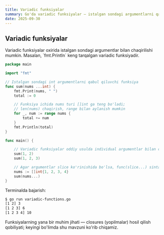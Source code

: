 ```yaml
---
title: Variadic funksiyalar
summary: Go'da variadic funksiyalar — istalgan sondagi argumentlarni qabul qilish misollari.
date: 2025-09-30
---
```


## Variadic funksiyalar

<div class="my-md-content">
Variadic funksiyalar oxirida istalgan sondagi argumentlar bilan chaqirilishi mumkin. Masalan, `fmt.Println` keng tarqalgan variadic funksiyadir.

```go
package main

import "fmt"

// Istalgan sondagi int argumentlarni qabul qiluvchi funksiya
func sum(nums ...int) {
    fmt.Print(nums, " ")
    total := 0

    // Funksiya ichida nums turi []int ga teng bo'ladi;
    // len(nums) chaqirish, range bilan aylanish mumkin
    for _, num := range nums {
        total += num
    }
    fmt.Println(total)
}

func main() {

    // Variadic funksiyalar oddiy usulda individual argumentlar bilan chaqiriladi
    sum(1, 2)
    sum(1, 2, 3)

    // Agar argumentlar slice ko'rinishida bo'lsa, func(slice...) sintaksisi orqali uzatish mumkin
    nums := []int{1, 2, 3, 4}
    sum(nums...)
}
```

Terminalda bajarish:
```bash
$ go run variadic-functions.go 
[1 2] 3
[1 2 3] 6
[1 2 3 4] 10
```

Funksiyalarning yana bir muhim jihati — closures (yopilmalar) hosil qilish qobiliyati; keyingi bo'limda shu mavzuni ko'rib chiqamiz.
</div>
